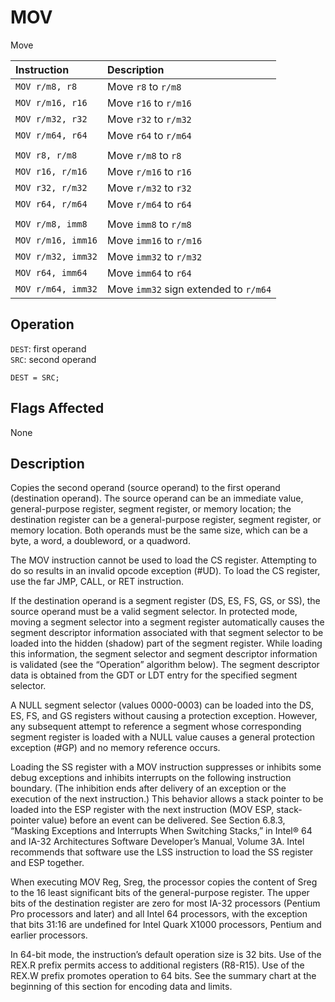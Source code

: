 # MOV
Move

| Instruction        | Description                           |
| :----------------- | :------------------------------------ |
| `MOV r/m8, r8`     | Move `r8` to `r/m8`                   |
| `MOV r/m16, r16`   | Move `r16` to `r/m16`                 |
| `MOV r/m32, r32`   | Move `r32` to `r/m32`                 |
| `MOV r/m64, r64`   | Move `r64` to `r/m64`                 |
|                    |                                       |
| `MOV r8, r/m8`     | Move `r/m8` to `r8`                   |
| `MOV r16, r/m16`   | Move `r/m16` to `r16`                 |
| `MOV r32, r/m32`   | Move `r/m32` to `r32`                 |
| `MOV r64, r/m64`   | Move `r/m64` to `r64`                 |
|                    |                                       |
| `MOV r/m8, imm8`   | Move `imm8` to `r/m8`                 |
| `MOV r/m16, imm16` | Move `imm16` to `r/m16`               |
| `MOV r/m32, imm32` | Move `imm32` to `r/m32`               |
| `MOV r64, imm64`   | Move `imm64` to `r64`                 |
| `MOV r/m64, imm32` | Move `imm32` sign extended to `r/m64` |

## Operation
`DEST`: first operand\
`SRC`: second operand
```rust,no_run,noplayground,ignore
DEST = SRC;
```

## Flags Affected
None

## Description
Copies the second operand (source operand) to the first operand (destination operand). The source operand can be an immediate value, general-purpose register, segment register, or memory location; the destination register can be a general-purpose register, segment register, or memory location. Both operands must be the same size, which can be a byte, a word, a doubleword, or a quadword.

The MOV instruction cannot be used to load the CS register. Attempting to do so results in an invalid opcode exception (#UD). To load the CS register, use the far JMP, CALL, or RET instruction.

If the destination operand is a segment register (DS, ES, FS, GS, or SS), the source operand must be a valid segment selector. In protected mode, moving a segment selector into a segment register automatically causes the segment descriptor information associated with that segment selector to be loaded into the hidden (shadow) part of the segment register. While loading this information, the segment selector and segment descriptor information is validated (see the “Operation” algorithm below). The segment descriptor data is obtained from the GDT or LDT entry for the specified segment selector.

A NULL segment selector (values 0000-0003) can be loaded into the DS, ES, FS, and GS registers without causing a protection exception. However, any subsequent attempt to reference a segment whose corresponding segment register is loaded with a NULL value causes a general protection exception (#GP) and no memory reference occurs.

Loading the SS register with a MOV instruction suppresses or inhibits some debug exceptions and inhibits interrupts on the following instruction boundary. (The inhibition ends after delivery of an exception or the execution of the next instruction.) This behavior allows a stack pointer to be loaded into the ESP register with the next instruction (MOV ESP, stack-pointer value) before an event can be delivered. See Section 6.8.3, “Masking Exceptions and Interrupts When Switching Stacks,” in Intel® 64 and IA-32 Architectures Software Developer’s Manual, Volume 3A. Intel recommends that software use the LSS instruction to load the SS register and ESP together.

When executing MOV Reg, Sreg, the processor copies the content of Sreg to the 16 least significant bits of the general-purpose register. The upper bits of the destination register are zero for most IA-32 processors (Pentium Pro processors and later) and all Intel 64 processors, with the exception that bits 31:16 are undefined for Intel Quark X1000 processors, Pentium and earlier processors.

In 64-bit mode, the instruction’s default operation size is 32 bits. Use of the REX.R prefix permits access to additional registers (R8-R15). Use of the REX.W prefix promotes operation to 64 bits. See the summary chart at the beginning of this section for encoding data and limits.
